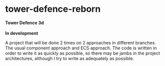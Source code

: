 # tower-defence-reborn
 <b>Tower Defence 3d</b><br><br>
 <b>In development</b>
 <p>A project that will be done 2 times on 2 approaches in different branches. The usual component approach and ECS approach. The code is written in order to write it as quickly as possible, so there may be jambs in the project architectures, although I try to write as adequately as possible.</p>
